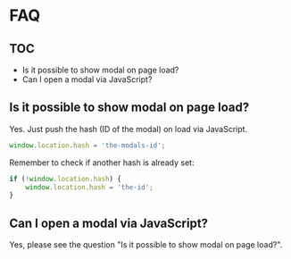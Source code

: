 # FAQ

## TOC

* Is it possible to show modal on page load?
* Can I open a modal via JavaScript?

## Is it possible to show modal on page load?

Yes. Just push the hash (ID of the modal) on load via JavaScript.

```javascript
window.location.hash = 'the-modals-id';
```

Remember to check if another hash is already set:

```javascript
if (!window.location.hash) {
    window.location.hash = 'the-id';
}
```

## Can I open a modal via JavaScript?

Yes, please see the question "Is it possible to show modal on page load?".
